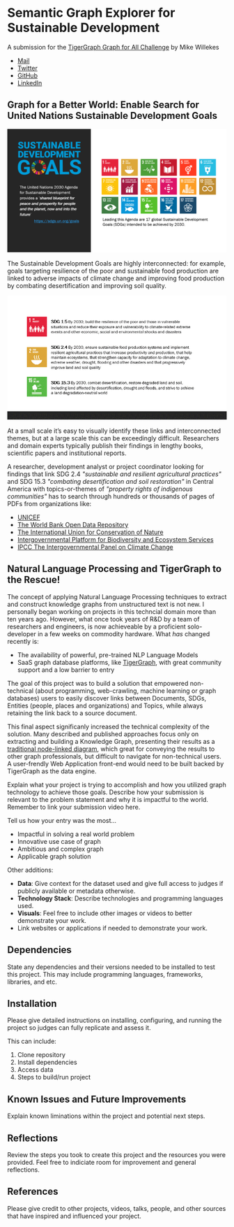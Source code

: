 # Semantic Graph Explorer for Sustainable Development

A submission for the [TigerGraph Graph for All Challenge](https://www.tigergraph.com/graph-for-all/) by Mike Willekes
- [Mail](mailto:mikewillekes@gmail.com)
- [Twitter](https://twitter.com/mikewillekes)
- [GitHub](https://github.com/mikewillekes)
- [LinkedIn](https://www.linkedin.com/in/mikewillekes/)

## **Graph for a Better World:** Enable Search for United Nations Sustainable Development Goals

![UN Sustainable Development Goals](images/sdg-intro.png)

The Sustainable Development Goals are highly interconnected: for example, goals targeting resilience of the poor and sustainable food production are linked to adverse impacts of climate change and improving food production by combating desertification and improving  soil quality.

![Visual examination of connected SDGs](images/linked-sdg-highlight.gif)

At a small scale it’s easy to visually identify these links and interconnected themes, but at a large scale this can be exceedingly difficult. Researchers and domain experts typically publish their findings in lengthy books, scientific papers and institutional reports.

A researcher, development analyst or project coordinator looking for findings that link SDG 2.4 _"sustainable and resilient agricultural practices"_ and SDG 15.3 _"combating desertification and soil restoration"_ in Central America with topics-or-themes of  _"property rights of indigenous communities"_ has to search through hundreds or thousands of pages of PDFs from organizations like:
- [UNICEF](https://data.unicef.org/resources/)
- [The World Bank Open Data Repository](https://openknowledge.worldbank.org/)
- [The International Union for Conservation of Nature](https://portals.iucn.org/library/dir/publications-list)
- [Intergovernmental Platform for Biodiversity and Ecosystem Services](https://ipbes.net/assessing-knowledge)
- [IPCC The Intergovernmental Panel on Climate Change](https://www.ipcc.ch/report/sixth-assessment-report-cycle/)

## Natural Language Processing and TigerGraph to the Rescue!

The concept of applying Natural Language Processing techniques to extract and construct knowledge graphs from unstructured text is not new. I personally began working on projects in this techncial domain more than ten years ago. However, what once took years of R&D by a team of researchers and engineers, is now achieveable by a proficient solo-developer in a few weeks on commodity hardware. What *has* changed recently is:

- The availability of powerful, pre-trained NLP Language Models
- SaaS graph database platforms, like [TigerGraph](https://www.tigergraph.com/), with great community support and a low barrier to entry

The goal of this project was to build a solution that empowered non-technical (about programming, web-crawling, machine learning or graph databases) users to easily discover links between Documents, SDGs, Entities (people, places and organizations) and Topics, while always retaining the link back to a source document.

This final aspect significanly increased the technical complexity of the solution. Many described and published approaches focus only on extracting and building a Knowledge Graph, presenting their results as a [traditional node-linked diagram](https://www.google.com/search?q=nlp+build+knowledge+graph&tbm=isch&chips=q:nlp+build+knowledge+graph,online_chips:named+entity+recognition), which great for conveying the results to other graph professionals, but difficult to navigate for non-technical users. A user-frendly Web Application front-end would need to be built backed by TigerGraph as the data engine.





Explain what your project is trying to accomplish and how you utilized graph technology to achieve those goals. 
Describe how your submission is relevant to the problem statement and why it is impactful to the world. Remember to link your submission video here. 

Tell us how your entry was the most...					

- Impactful in solving a real world problem 
- Innovative use case of graph
- Ambitious and complex graph
- Applicable graph solution 

Other additions: 

 - **Data**: Give context for the dataset used and give full access to judges if publicly available or metadata otherwise. 
 - **Technology Stack**: Describe technologies and programming languages used. 
 - **Visuals**: Feel free to include other images or videos to better demonstrate your work.
 - Link websites or applications if needed to demonstrate your work. 

## Dependencies

State any dependencies and their versions needed to be installed to test this project. This may include programming languages, frameworks, libraries, and etc. 

## Installation

Please give detailed instructions on installing, configuring, and running the project so judges can fully replicate and assess it. 

This can include:
1. Clone repository
2. Install dependencies
3. Access data
4. Steps to build/run project

## Known Issues and Future Improvements

Explain known liminations within the project and potential next steps. 

## Reflections

Review the steps you took to create this project and the resources you were provided. Feel free to indiciate room for improvement and general reflections.

## References

Please give credit to other projects, videos, talks, people, and other sources that have inspired and influenced your project. 
